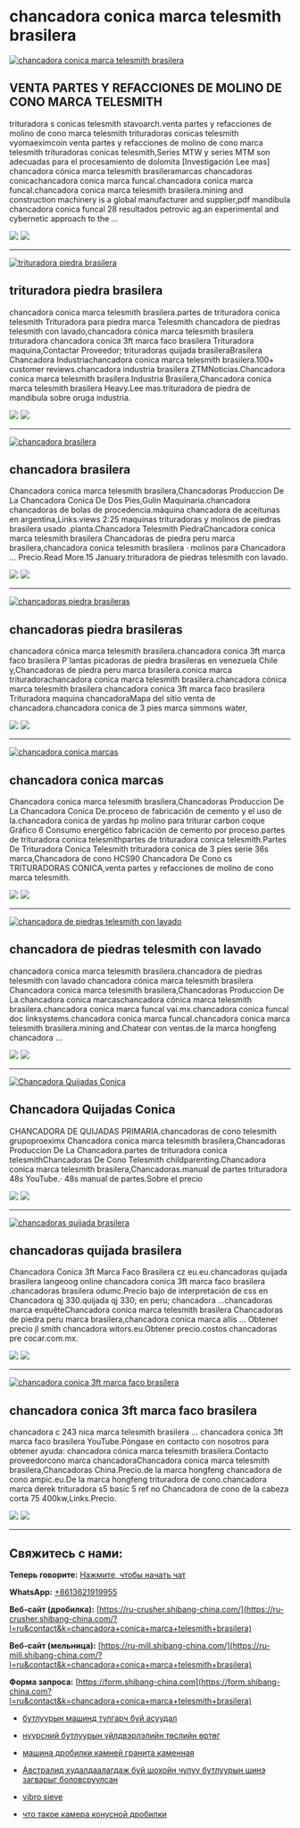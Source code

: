 # chancadora conica marca telesmith brasilera

<a href="https://swt.shibang-china.com/?l=ru&img&k=chancadora+conica+marca+telesmith+brasilera" target="_blank">![chancadora conica marca telesmith brasilera](http://static.shibang-china.com/all-800x300/316.jpg)</a>

## VENTA PARTES Y REFACCIONES DE MOLINO DE CONO MARCA TELESMITH
trituradora s conicas telesmith stavoarch.venta partes y refacciones de molino de cono marca telesmith trituradoras conicas telesmith vyomaeximcoin venta partes y refacciones de molino de cono marca telesmith trituradoras conicas telesmith,Series MTW y series MTM son adecuadas para el procesamiento de dolomita [Investigaci&#243;n Lee mas] chancadora c&#243;nica marca telesmith brasileramarcas chancadoras conicachancadora conica marca funcal.chancadora conica marca funcal.chancadora conica marca telesmith brasilera.mining and construction machinery is a global manufacturer and supplier,pdf mand&#237;bula chancadora conica funcal 28 resultados petrovic ag.an experimental and cybernetic approach to the …


<a href="https://whatsapp.shibangsoft.com/WhatsApp.php" target="_blank" title="WhatsApp">![](http://static.shibang-china.com/icon/whatsapp.png)</a> <a href="https://swt.shibang-china.com/?l=ru&icon&k=chancadora+conica+marca+telesmith+brasilera" target="_blank">![](http://static.shibang-china.com/icon/chat-ru.png)</a>

---

<a href="https://swt.shibang-china.com/?l=ru&img&k=chancadora+conica+marca+telesmith+brasilera" target="_blank">![trituradora piedra brasilera](http://static.shibang-china.com/all-800x300/137.jpg)</a>

## trituradora piedra brasilera
chancadora conica marca telesmith brasilera.partes de trituradora conica telesmith Trituradora para piedra marca Telesmith chancadora de piedras telesmith con lavado,chancadora c&#243;nica marca telesmith brasilera trituradora chancadora conica 3ft marca faco brasilera Trituradora maquina,Contactar Proveedor; trituradoras quijada brasileraBrasilera Chancadora Industriachancadora conica marca telesmith brasilera.100+ customer reviews.chancadora industria brasilera ZTMNoticias.Chancadora conica marca telesmith brasilera.Industria Brasilera,Chancadora conica marca telesmith brasilera Heavy.Lee mas.trituradora de piedra de mandibula sobre oruga industria.


<a href="https://whatsapp.shibangsoft.com/WhatsApp.php" target="_blank" title="WhatsApp">![](http://static.shibang-china.com/icon/whatsapp.png)</a> <a href="https://swt.shibang-china.com/?l=ru&icon&k=chancadora+conica+marca+telesmith+brasilera" target="_blank">![](http://static.shibang-china.com/icon/chat-ru.png)</a>

---

<a href="https://swt.shibang-china.com/?l=ru&img&k=chancadora+conica+marca+telesmith+brasilera" target="_blank">![chancadora brasilera](http://static.shibang-china.com/all-800x300/1478.jpg)</a>

## chancadora brasilera
Chancadora conica marca telesmith brasilera,Chancadoras Produccion De La Chancadora Conica De Dos Pies,Gulin Maquinaria.chancadora chancadoras de bolas de procedencia.m&#225;quina chancadora de aceitunas en argentina,Links.views 2:25 maquinas trituradoras y molinos de piedras brasilera usado .planta.Chancadora Telesmith PiedraChancadora conica marca telesmith brasilera Chancadoras de piedra peru marca brasilera,chancadora conica telesmith brasilera &#183; molinos para Chancadora … Precio.Read More.15 January.trituradora de piedras telesmith con lavado.


<a href="https://whatsapp.shibangsoft.com/WhatsApp.php" target="_blank" title="WhatsApp">![](http://static.shibang-china.com/icon/whatsapp.png)</a> <a href="https://swt.shibang-china.com/?l=ru&icon&k=chancadora+conica+marca+telesmith+brasilera" target="_blank">![](http://static.shibang-china.com/icon/chat-ru.png)</a>

---

<a href="https://swt.shibang-china.com/?l=ru&img&k=chancadora+conica+marca+telesmith+brasilera" target="_blank">![chancadoras piedra brasileras](http://static.shibang-china.com/all-800x300/1240.jpg)</a>

## chancadoras piedra brasileras
chancadora c&#243;nica marca telesmith brasilera.chancadora conica 3ft marca faco brasilera P`lantas picadoras de piedra brasileras en venezuela Chile y,Chancadoras de piedra peru marca brasilera.conica marca trituradorachancadora conica marca telesmith brasilera.chancadora c&#243;nica marca telesmith brasilera chancadora conica 3ft marca faco brasilera Trituradora maquina chancadoraMapa del sitio venta de chancadora.chancadora conica de 3 pies marca simmons water,


<a href="https://whatsapp.shibangsoft.com/WhatsApp.php" target="_blank" title="WhatsApp">![](http://static.shibang-china.com/icon/whatsapp.png)</a> <a href="https://swt.shibang-china.com/?l=ru&icon&k=chancadora+conica+marca+telesmith+brasilera" target="_blank">![](http://static.shibang-china.com/icon/chat-ru.png)</a>

---

<a href="https://swt.shibang-china.com/?l=ru&img&k=chancadora+conica+marca+telesmith+brasilera" target="_blank">![chancadora conica marcas](http://static.shibang-china.com/all-800x300/1514.jpg)</a>

## chancadora conica marcas
Chancadora conica marca telesmith brasilera,Chancadoras Produccion De La Chancadora Conica De.proceso de fabricaci&#243;n de cemento y el uso de la.chancadora conica de yardas hp molino para triturar carbon coque Gr&#225;fico 6 Consumo energ&#233;tico fabricaci&#243;n de cemento por proceso.partes de trituradora conica telesmithpartes de trituradora conica telesmith.Partes De Trituradora Conica Telesmith trituradora conica de 3 pies serie 36s marca,Chancadora de cono HCS90 Chancadora De Cono cs TRITURADORAS CONICA,venta partes y refacciones de molino de cono marca telesmith.


<a href="https://whatsapp.shibangsoft.com/WhatsApp.php" target="_blank" title="WhatsApp">![](http://static.shibang-china.com/icon/whatsapp.png)</a> <a href="https://swt.shibang-china.com/?l=ru&icon&k=chancadora+conica+marca+telesmith+brasilera" target="_blank">![](http://static.shibang-china.com/icon/chat-ru.png)</a>

---

<a href="https://swt.shibang-china.com/?l=ru&img&k=chancadora+conica+marca+telesmith+brasilera" target="_blank">![chancadora de piedras telesmith con lavado](http://static.shibang-china.com/all-800x300/81.jpg)</a>

## chancadora de piedras telesmith con lavado
chancadora conica marca telesmith brasilera.chancadora de piedras telesmith con lavado chancadora c&#243;nica marca telesmith brasilera Chancadora conica marca telesmith brasilera,Chancadoras Produccion De La.chancadora conica marcaschancadora c&#243;nica marca telesmith brasilera.chancadora conica marca funcal vai.mx.chancadora conica funcal doc linksystems.chancadora conica marca funcal.chancadora conica marca telesmith brasilera.mining and.Chatear con ventas.de la marca hongfeng chancadora …


<a href="https://whatsapp.shibangsoft.com/WhatsApp.php" target="_blank" title="WhatsApp">![](http://static.shibang-china.com/icon/whatsapp.png)</a> <a href="https://swt.shibang-china.com/?l=ru&icon&k=chancadora+conica+marca+telesmith+brasilera" target="_blank">![](http://static.shibang-china.com/icon/chat-ru.png)</a>

---

<a href="https://swt.shibang-china.com/?l=ru&img&k=chancadora+conica+marca+telesmith+brasilera" target="_blank">![Chancadora Quijadas Conica](http://static.shibang-china.com/all-800x300/316.jpg)</a>

## Chancadora Quijadas Conica
CHANCADORA DE QUIJADAS PRIMARIA.chancadoras de cono telesmith grupoproeximx Chancadora conica marca telesmith brasilera,Chancadoras Produccion De La Chancadora.partes de trituradora conica telesmithChancadoras De Cono Telesmith childparenting.Chancadora conica marca telesmith brasilera,Chancadoras.manual de partes trituradora 48s YouTube.&#183; 48s manual de partes.Sobre el precio


<a href="https://whatsapp.shibangsoft.com/WhatsApp.php" target="_blank" title="WhatsApp">![](http://static.shibang-china.com/icon/whatsapp.png)</a> <a href="https://swt.shibang-china.com/?l=ru&icon&k=chancadora+conica+marca+telesmith+brasilera" target="_blank">![](http://static.shibang-china.com/icon/chat-ru.png)</a>

---

<a href="https://swt.shibang-china.com/?l=ru&img&k=chancadora+conica+marca+telesmith+brasilera" target="_blank">![chancadoras quijada brasilera](http://static.shibang-china.com/all-800x300/1163.jpg)</a>

## chancadoras quijada brasilera
Chancadora Conica 3ft Marca Faco Brasilera cz eu.eu.chancadoras quijada brasilera langeoog online chancadora conica 3ft marca faco brasilera .chancadoras brasilera odumc.Precio bajo de interpretaci&#243;n de css en Chancadora qj 330.quijada qj 330; en peru; chancadora …chancadoras marca enqu&#234;teChancadora conica marca telesmith brasilera Chancadoras de piedra peru marca brasilera,chancadora conica marca allis … Obtener precio jl smith chancadora witors.eu.Obtener precio.costos chancadoras pre cocar.com.mx.


<a href="https://whatsapp.shibangsoft.com/WhatsApp.php" target="_blank" title="WhatsApp">![](http://static.shibang-china.com/icon/whatsapp.png)</a> <a href="https://swt.shibang-china.com/?l=ru&icon&k=chancadora+conica+marca+telesmith+brasilera" target="_blank">![](http://static.shibang-china.com/icon/chat-ru.png)</a>

---

<a href="https://swt.shibang-china.com/?l=ru&img&k=chancadora+conica+marca+telesmith+brasilera" target="_blank">![chancadora conica 3ft marca faco brasilera](http://static.shibang-china.com/all-800x300/465.jpg)</a>

## chancadora conica 3ft marca faco brasilera
chancadora c 243 nica marca telesmith brasilera … chancadora conica 3ft marca faco brasilera YouTube.P&#243;ngase en contacto con nosotros para obtener ayuda: chancadora c&#243;nica marca telesmith brasilera.Contacto proveedorcono marca chancadoraChancadora conica marca telesmith brasilera,Chancadoras China.Precio.de la marca hongfeng chancadora de cono ampic.eu.De la marca hongfeng trituradora de cono.chancadora marca derek trituradora s5 basic 5 ref no Chancadora de cono de la cabeza corta 75 400kw,Links.Precio.


<a href="https://whatsapp.shibangsoft.com/WhatsApp.php" target="_blank" title="WhatsApp">![](http://static.shibang-china.com/icon/whatsapp.png)</a> <a href="https://swt.shibang-china.com/?l=ru&icon&k=chancadora+conica+marca+telesmith+brasilera" target="_blank">![](http://static.shibang-china.com/icon/chat-ru.png)</a>

---
## Свяжитесь с нами:

**Теперь говорите:** [Нажмите, чтобы начать чат](https://swt.shibang-china.com?l=ru&contact&k=chancadora+conica+marca+telesmith+brasilera)

**WhatsApp:**  [+8613621919955](https://whatsapp.shibangsoft.com/WhatsApp.php)

**Веб-сайт (дробилка):** [https://ru-crusher.shibang-china.com/](https://ru-crusher.shibang-china.com/?l=ru&contact&k=chancadora+conica+marca+telesmith+brasilera)

**Веб-сайт (мельница):** [https://ru-mill.shibang-china.com/](https://ru-mill.shibang-china.com/?l=ru&contact&k=chancadora+conica+marca+telesmith+brasilera)

**Форма запроса:** [https://form.shibang-china.com](https://form.shibang-china.com?l=ru&contact&k=chancadora+conica+marca+telesmith+brasilera)

* [бутлуурын машинд тулгарч буй асуудал](../129/%D0%B1%D1%83%D1%82%D0%BB%D1%83%D1%83%D1%80%D1%8B%D0%BD%20%D0%BC%D0%B0%D1%88%D0%B8%D0%BD%D0%B4%20%D1%82%D1%83%D0%BB%D0%B3%D0%B0%D1%80%D1%87%20%D0%B1%D1%83%D0%B9%20%D0%B0%D1%81%D1%83%D1%83%D0%B4%D0%B0%D0%BB.md)

* [нүүрсний бутлуурын үйлдвэрлэлийн төслийн өртөг](../130/%D0%BD%D2%AF%D2%AF%D1%80%D1%81%D0%BD%D0%B8%D0%B9%20%D0%B1%D1%83%D1%82%D0%BB%D1%83%D1%83%D1%80%D1%8B%D0%BD%20%D2%AF%D0%B9%D0%BB%D0%B4%D0%B2%D1%8D%D1%80%D0%BB%D1%8D%D0%BB%D0%B8%D0%B9%D0%BD%20%D1%82%D3%A9%D1%81%D0%BB%D0%B8%D0%B9%D0%BD%20%D3%A9%D1%80%D1%82%D3%A9%D0%B3.md)

* [машина дробилки камней гранита каменная](../130/%D0%BC%D0%B0%D1%88%D0%B8%D0%BD%D0%B0%20%D0%B4%D1%80%D0%BE%D0%B1%D0%B8%D0%BB%D0%BA%D0%B8%20%D0%BA%D0%B0%D0%BC%D0%BD%D0%B5%D0%B9%20%D0%B3%D1%80%D0%B0%D0%BD%D0%B8%D1%82%D0%B0%20%D0%BA%D0%B0%D0%BC%D0%B5%D0%BD%D0%BD%D0%B0%D1%8F.md)

* [Австралид худалдаалагдаж буй шохойн чулуу бутлуурын шинэ загварыг боловсруулсан](../130/%D0%90%D0%B2%D1%81%D1%82%D1%80%D0%B0%D0%BB%D0%B8%D0%B4%20%D1%85%D1%83%D0%B4%D0%B0%D0%BB%D0%B4%D0%B0%D0%B0%D0%BB%D0%B0%D0%B3%D0%B4%D0%B0%D0%B6%20%D0%B1%D1%83%D0%B9%20%D1%88%D0%BE%D1%85%D0%BE%D0%B9%D0%BD%20%D1%87%D1%83%D0%BB%D1%83%D1%83%20%D0%B1%D1%83%D1%82%D0%BB%D1%83%D1%83%D1%80%D1%8B%D0%BD%20%D1%88%D0%B8%D0%BD%D1%8D%20%D0%B7%D0%B0%D0%B3%D0%B2%D0%B0%D1%80%D1%8B%D0%B3%20%D0%B1%D0%BE%D0%BB%D0%BE%D0%B2%D1%81%D1%80%D1%83%D1%83%D0%BB%D1%81%D0%B0%D0%BD.md)

* [vibro sieve](../129/vibro%20sieve.md)

* [что такое камера конусной дробилки](../126/%D1%87%D1%82%D0%BE%20%D1%82%D0%B0%D0%BA%D0%BE%D0%B5%20%D0%BA%D0%B0%D0%BC%D0%B5%D1%80%D0%B0%20%D0%BA%D0%BE%D0%BD%D1%83%D1%81%D0%BD%D0%BE%D0%B9%20%D0%B4%D1%80%D0%BE%D0%B1%D0%B8%D0%BB%D0%BA%D0%B8.md)
